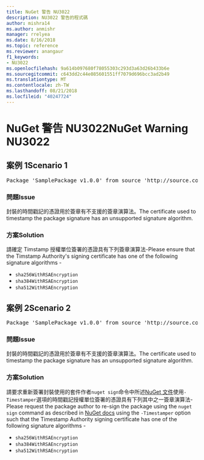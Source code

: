 ```yaml
---
title: NuGet 警告 NU3022
description: NU3022 警告的程式碼
author: mishra14
ms.author: anmishr
manager: rrelyea
ms.date: 8/16/2018
ms.topic: reference
ms.reviewer: anangaur
f1_keywords:
- NU3022
ms.openlocfilehash: 9a614b097680f78055303c293d3a63d26b433b6e
ms.sourcegitcommit: c643dd2c44e085601551ff7079d696bcc3ad2b49
ms.translationtype: MT
ms.contentlocale: zh-TW
ms.lasthandoff: 08/21/2018
ms.locfileid: "40247724"
---
```

# <a name="nuget-warning-nu3022"></a><span data-ttu-id="59438-103">NuGet 警告 NU3022</span><span class="sxs-lookup"><span data-stu-id="59438-103">NuGet Warning NU3022</span></span>

## <a name="scenario-1"></a><span data-ttu-id="59438-104">案例 1</span><span class="sxs-lookup"><span data-stu-id="59438-104">Scenario 1</span></span>

<pre>Package 'SamplePackage v1.0.0' from source 'http://source.com/index.json': The primary signature's timestamp certificate has an unsupported signature algorithm.</pre>

### <a name="issue"></a><span data-ttu-id="59438-105">問題</span><span class="sxs-lookup"><span data-stu-id="59438-105">Issue</span></span>

<span data-ttu-id="59438-106">封裝的時間戳記的憑證用於簽章有不支援的簽章演算法。</span><span class="sxs-lookup"><span data-stu-id="59438-106">The certificate used to timestamp the package signature has an unsupported signature algorithm.</span></span>


### <a name="solution"></a><span data-ttu-id="59438-107">方案</span><span class="sxs-lookup"><span data-stu-id="59438-107">Solution</span></span>

<span data-ttu-id="59438-108">請確定 Timstamp 授權單位簽署的憑證具有下列簽章演算法-</span><span class="sxs-lookup"><span data-stu-id="59438-108">Please ensure that the Timstamp Authority's signing certificate has one of the following signature algorithms -</span></span> 
* `sha256WithRSAEncryption`
* `sha384WithRSAEncryption`
* `sha512WithRSAEncryption`



## <a name="scenario-2"></a><span data-ttu-id="59438-109">案例 2</span><span class="sxs-lookup"><span data-stu-id="59438-109">Scenario 2</span></span>

<pre>Package 'SamplePackage v1.0.0' from source 'http://source.com/index.json': The timestamp certificate has an unsupported signature algorithm (SHA1). The following algorithms are supported: SHA256RSA, SHA384RSA, SHA512RSA.</pre>

### <a name="issue"></a><span data-ttu-id="59438-110">問題</span><span class="sxs-lookup"><span data-stu-id="59438-110">Issue</span></span>

<span data-ttu-id="59438-111">封裝的時間戳記的憑證用於簽章有不支援的簽章演算法。</span><span class="sxs-lookup"><span data-stu-id="59438-111">The certificate used to timestamp the package signature has an unsupported signature algorithm.</span></span>


### <a name="solution"></a><span data-ttu-id="59438-112">方案</span><span class="sxs-lookup"><span data-stu-id="59438-112">Solution</span></span>

<span data-ttu-id="59438-113">請要求重新簽署封裝使用的套件作者`nuget sign`命令中所述[NuGet 文件](https://docs.microsoft.com/en-us/nuget/create-packages/sign-a-package)使用`-Timestamper`選項的時間戳記授權單位簽署的憑證具有下列其中之一簽章演算法-</span><span class="sxs-lookup"><span data-stu-id="59438-113">Please request the package author to re-sign the package using the `nuget sign` command as described in [NuGet docs](https://docs.microsoft.com/en-us/nuget/create-packages/sign-a-package) using the `-Timestamper` option such that the Timestamp Authority signing certificate has one of the following signature algorithms -</span></span>
* `sha256WithRSAEncryption`
* `sha384WithRSAEncryption`
* `sha512WithRSAEncryption`


